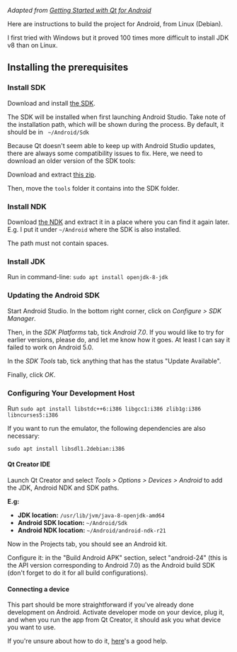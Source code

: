 *Adapted from [Getting Started with Qt for Android](https://doc.qt.io/qt-5/android-getting-started.html)*

Here are instructions to build the project for Android, from Linux (Debian).

I first tried with Windows but it proved 100 times more difficult to install JDK v8 than on Linux.

## Installing the prerequisites

### Install SDK
Download and install [the SDK](https://developer.android.com/studio#downloads).

The SDK will be installed when first launching Android Studio. Take note of the installation path, which will be shown during the process. By default, it should be in ` ~/Android/Sdk`

Because Qt doesn't seem able to keep up with Android Studio updates, there are always some compatibility issues to fix. Here, we need to download an older version of the SDK tools:

Download and extract [this zip](https://dl.google.com/android/repository/tools_r25.2.5-linux.zip).

Then, move the `tools` folder it contains into the SDK folder.

### Install NDK
Download [the NDK](https://developer.android.com/ndk/downloads)
and extract it in a place where you can find it again later. E.g. I put it under `~/Android` where the SDK is also installed.

The path must not contain spaces.

### Install JDK
Run in command-line: `sudo apt install openjdk-8-jdk`

### Updating the Android SDK
Start Android Studio. In the bottom right corner, click on *Configure > SDK Manager*.

Then, in the *SDK Platforms* tab, tick *Android 7.0*. If you would like to try for earlier versions, please do, and let me know how it goes. At least I can say it failed to work on Android 5.0.

In the *SDK Tools* tab, tick anything that has the status "Update Available".

Finally, click *OK*.

### Configuring Your Development Host
Run `sudo apt install libstdc++6:i386 libgcc1:i386 zlib1g:i386 libncurses5:i386`

If you want to run the emulator, the following dependencies are also necessary:

`sudo apt install libsdl1.2debian:i386`

#### Qt Creator IDE
Launch Qt Creator and select *Tools > Options > Devices > Android* to add the JDK, Android NDK and SDK paths.

**E.g:**
* **JDK location:** `/usr/lib/jvm/java-8-openjdk-amd64`
* **Android SDK location:** `~/Android/Sdk`
* **Android NDK location:** `~/Android/android-ndk-r21`

Now in the Projects tab, you should see an Android kit.

Configure it: in the "Build Android APK" section, select "android-24" (this is the API version corresponding to Android 7.0) as the Android build SDK (don't forget to do it for all build configurations).

#### Connecting a device

This part should be more straightforward if you've already done development on Android. Activate developer mode on your device, plug it, and when you run the app from Qt Creator, it should ask you what device you want to use.

If you're unsure about how to do it, [here](https://doc.qt.io/qtcreator/creator-developing-android.html)'s a good help.